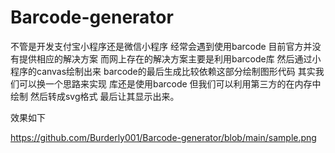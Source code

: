 # Barcode-generator


不管是开发支付宝小程序还是微信小程序 经常会遇到使用barcode 目前官方并没有提供相应的解决方案 而网上存在的解决方案主要是利用barcode库 然后通过小程序的canvas绘制出来 barcode的最后生成比较依赖这部分绘制图形代码
其实我们可以换一个思路来实现 库还是使用barcode 但我们可以利用第三方的在内存中绘制 然后转成svg格式 最后让其显示出来。

效果如下

https://github.com/Burderly001/Barcode-generator/blob/main/sample.png
